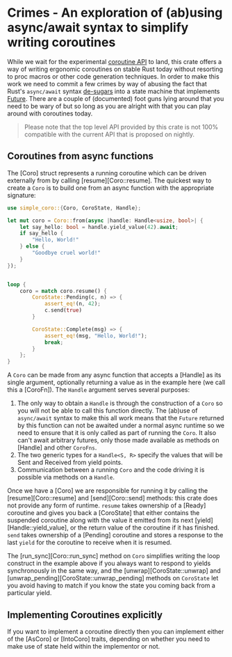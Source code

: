 # Crimes - An exploration of (ab)using async/await syntax to simplify writing coroutines

While we wait for the experimental [coroutine API][0] to land, this crate offers a way of writing
ergonomic coroutines on stable Rust today without resorting to proc macros or other code generation
techniques. In order to make this work we need to commit a few crimes by way of abusing the fact
that Rust's `async/await` syntax [de-sugars][1] into a state machine that implements [Future][2]. There
are a couple of (documented) foot guns lying around that you need to be wary of but so long as you
are alright with that you can play around with coroutines today.

> Please note that the top level API provided by this crate is not 100% compatible with the current
> API that is proposed on nightly. 


## Coroutines from async functions

The [Coro] struct represents a running coroutine which can be driven externally from by calling
[resume][Coro::resume]. The quickest way to create a `Coro` is to build one from an async function
with the appropriate signature:

```rust
use simple_coro::{Coro, CoroState, Handle};

let mut coro = Coro::from(async |handle: Handle<usize, bool>| {
    let say_hello: bool = handle.yield_value(42).await;
    if say_hello {
        "Hello, World!"
    } else {
        "Goodbye cruel world!"
    }
});


loop {
    coro = match coro.resume() {
        CoroState::Pending(c, n) => {
            assert_eq!(n, 42);
            c.send(true)
        }

        CoroState::Complete(msg) => {
            assert_eq!(msg, "Hello, World!");
            break;
        }
    };
}
```

A `Coro` can be made from any async function that accepts a [Handle] as its single argument, optionally
returning a value as in the example here (we call this a [CoroFn]). The `Handle` argument serves several
purposes:

  1. The only way to obtain a `Handle` is through the construction of a `Coro` so you will not be able
     to call this function directly. The (ab)use of `async/await` syntax to make this all work means
     that the `Future` returned by this function can not be awaited under a normal async runtime so we
     need to ensure that it is only called as part of running the `Coro`. It also can't await arbitrary
     futures, only those made available as methods on [Handle] and other `CoroFns`.
  2. The two generic types for a `Handle<S, R>` specify the values that will be Sent and Received from
     yield points.
  3. Communication between a running `Coro` and the code driving it is possible via methods on a `Handle`.

Once we have a [Coro] we are responsible for running it by calling the [resume][Coro::resume] and
[send][Coro::send] methods: this crate does not provide any form of runtime. `resume` takes ownership of
a [Ready] coroutine and gives you back a [CoroState] that either contains the suspended coroutine along with
the value it emitted from its next [yield][Handle::yield_value], or the return value of the coroutine if
it has finished. `send` takes ownership of a [Pending] coroutine and stores a response to the last `yield`
for the coroutine to receive when it is resumed.

The [run_sync][Coro::run_sync] method on `Coro` simplifies writing the loop construct in the example
above if you always want to respond to yields synchronously in the same way, and the [unwrap][CoroState::unwrap]
and [unwrap_pending][CoroState::unwrap_pending] methods on `CoroState` let you avoid having to match if
you know the state you coming back from a particular yield.

## Implementing Coroutines explicitly

If you want to implement a coroutine directly then you can implement either of the [AsCoro] or [IntoCoro]
traits, depending on whether you need to make use of state held within the implementor or not.

  [0]: https://doc.rust-lang.org/std/ops/trait.Coroutine.html
  [1]: https://doc.rust-lang.org/std/future/trait.IntoFuture.html#await-desugaring
  [2]: https://doc.rust-lang.org/std/future/trait.Future.html
  [3]: https://github.com/rust-lang/rfcs/blob/master/text/1184-stabilize-no_std.md
